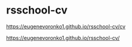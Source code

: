 # rsschool-cv

https://eugenevoronko1.github.io/rsschool-cv/cv

https://eugenevoronko1.github.io/rsschool-cv/
